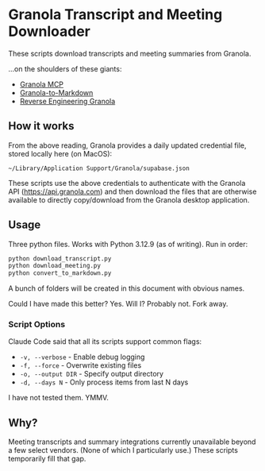 # Granola Transcript and Meeting Downloader

These scripts download transcripts and meeting summaries from Granola.

...on the shoulders of these giants:
- [Granola MCP](https://www.npmjs.com/package/@daanvanhulsen/granola-mcp?activeTab=code)
- [Granola-to-Markdown](https://github.com/mikedemarais/granola-to-markdown)
- [Reverse Engineering Granola](https://josephthacker.com/hacking/2025/05/08/reverse-engineering-granola-notes.html)

## How it works

From the above reading, Granola provides a daily updated credential file, stored locally here (on MacOS):

`~/Library/Application Support/Granola/supabase.json`

These scripts use the above credentials to authenticate with the Granola API (https://api.granola.com) and then download the files that are otherwise available to directly copy/download from the Granola desktop application.

## Usage

Three python files. Works with Python 3.12.9 (as of writing). Run in order:

```sh
python download_transcript.py
python download_meeting.py
python convert_to_markdown.py
```

A bunch of folders will be created in this document with obvious names.

Could I have made this better? Yes. Will I? Probably not. Fork away.

### Script Options

Claude Code said that all its scripts support common flags:

- `-v, --verbose` - Enable debug logging
- `-f, --force` - Overwrite existing files
- `-o, --output DIR` - Specify output directory
- `-d, --days N` - Only process items from last N days

I have not tested them. YMMV.

## Why?

Meeting transcripts and summary integrations currently unavailable beyond a few select vendors. (None of which I particularly use.) These scripts temporarily fill that gap.
